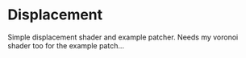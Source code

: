 # Displacement

Simple displacement shader and example patcher.
Needs my voronoi shader too for the example patch...
